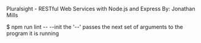 Pluralsight - RESTful Web Services with Node.js and Express
By: Jonathan Mills


$ npm run lint -- --init
the '--' passes the next set of arguments to the program it is running